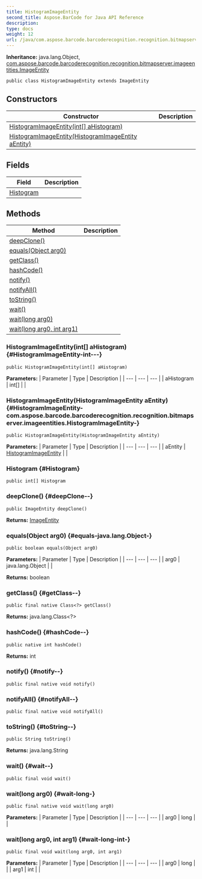 ```yaml
---
title: HistogramImageEntity
second_title: Aspose.BarCode for Java API Reference
description: 
type: docs
weight: 12
url: /java/com.aspose.barcode.barcoderecognition.recognition.bitmapserver.imageentities/histogramimageentity/
---
```

**Inheritance:**
java.lang.Object, [com.aspose.barcode.barcoderecognition.recognition.bitmapserver.imageentities.ImageEntity](../../com.aspose.barcode.barcoderecognition.recognition.bitmapserver.imageentities/imageentity)
```
public class HistogramImageEntity extends ImageEntity
```
## Constructors

| Constructor | Description |
| --- | --- |
| [HistogramImageEntity(int[] aHistogram)](#HistogramImageEntity-int---) |  |
| [HistogramImageEntity(HistogramImageEntity aEntity)](#HistogramImageEntity-com.aspose.barcode.barcoderecognition.recognition.bitmapserver.imageentities.HistogramImageEntity-) |  |
## Fields

| Field | Description |
| --- | --- |
| [Histogram](#Histogram) |  |
## Methods

| Method | Description |
| --- | --- |
| [deepClone()](#deepClone--) |  |
| [equals(Object arg0)](#equals-java.lang.Object-) |  |
| [getClass()](#getClass--) |  |
| [hashCode()](#hashCode--) |  |
| [notify()](#notify--) |  |
| [notifyAll()](#notifyAll--) |  |
| [toString()](#toString--) |  |
| [wait()](#wait--) |  |
| [wait(long arg0)](#wait-long-) |  |
| [wait(long arg0, int arg1)](#wait-long-int-) |  |
### HistogramImageEntity(int[] aHistogram) {#HistogramImageEntity-int---}
```
public HistogramImageEntity(int[] aHistogram)
```


**Parameters:**
| Parameter | Type | Description |
| --- | --- | --- |
| aHistogram | int[] |  |

### HistogramImageEntity(HistogramImageEntity aEntity) {#HistogramImageEntity-com.aspose.barcode.barcoderecognition.recognition.bitmapserver.imageentities.HistogramImageEntity-}
```
public HistogramImageEntity(HistogramImageEntity aEntity)
```


**Parameters:**
| Parameter | Type | Description |
| --- | --- | --- |
| aEntity | [HistogramImageEntity](../../com.aspose.barcode.barcoderecognition.recognition.bitmapserver.imageentities/histogramimageentity) |  |

### Histogram {#Histogram}
```
public int[] Histogram
```


### deepClone() {#deepClone--}
```
public ImageEntity deepClone()
```




**Returns:**
[ImageEntity](../../com.aspose.barcode.barcoderecognition.recognition.bitmapserver.imageentities/imageentity)
### equals(Object arg0) {#equals-java.lang.Object-}
```
public boolean equals(Object arg0)
```




**Parameters:**
| Parameter | Type | Description |
| --- | --- | --- |
| arg0 | java.lang.Object |  |

**Returns:**
boolean
### getClass() {#getClass--}
```
public final native Class<?> getClass()
```




**Returns:**
java.lang.Class<?>
### hashCode() {#hashCode--}
```
public native int hashCode()
```




**Returns:**
int
### notify() {#notify--}
```
public final native void notify()
```




### notifyAll() {#notifyAll--}
```
public final native void notifyAll()
```




### toString() {#toString--}
```
public String toString()
```




**Returns:**
java.lang.String
### wait() {#wait--}
```
public final void wait()
```




### wait(long arg0) {#wait-long-}
```
public final native void wait(long arg0)
```




**Parameters:**
| Parameter | Type | Description |
| --- | --- | --- |
| arg0 | long |  |

### wait(long arg0, int arg1) {#wait-long-int-}
```
public final void wait(long arg0, int arg1)
```




**Parameters:**
| Parameter | Type | Description |
| --- | --- | --- |
| arg0 | long |  |
| arg1 | int |  |

